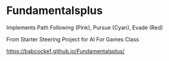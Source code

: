 # Fundamentalsplus
Implements Path Following (Pink), Pursue (Cyan), Evade (Red)

From Starter Steering Project for AI For Games Class

https://babcocke1.github.io/Fundamentalsplus/

